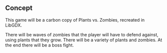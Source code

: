 ## Concept 
This game will be a carbon copy of Plants vs. Zombies, recreated in LibGDX.

There will be waves of zombies that the player will have to defend against, using plants that they grow. There will be a variety of plants and zombies. 
At the end there will be a boss fight.
